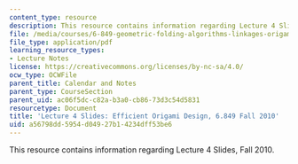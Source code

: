 ```yaml
---
content_type: resource
description: This resource contains information regarding Lecture 4 Slides, Fall 2010.
file: /media/courses/6-849-geometric-folding-algorithms-linkages-origami-polyhedra-fall-2012/a56798dd5954d04927b14234dff53be6_MIT6_849F12_slidesL04.pdf
file_type: application/pdf
learning_resource_types:
- Lecture Notes
license: https://creativecommons.org/licenses/by-nc-sa/4.0/
ocw_type: OCWFile
parent_title: Calendar and Notes
parent_type: CourseSection
parent_uid: ac06f5dc-c82a-b3a0-cb86-73d3c54d5831
resourcetype: Document
title: 'Lecture 4 Slides: Efficient Origami Design, 6.849 Fall 2010'
uid: a56798dd-5954-d049-27b1-4234dff53be6
---
```

This resource contains information regarding Lecture 4 Slides, Fall 2010.